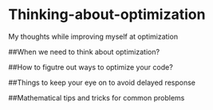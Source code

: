 # Thinking-about-optimization
My thoughts while improving myself at optimization

##When we need to think about optimization? 


##How to figutre out ways to optimize your code?


##Things to keep your eye on to avoid delayed response 


##Mathematical tips and tricks for common problems


